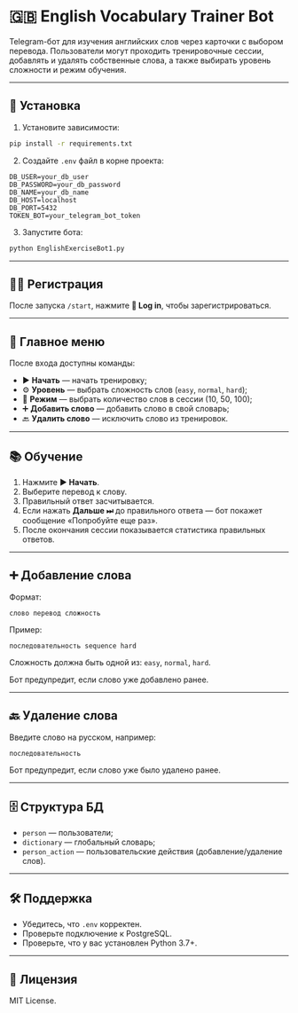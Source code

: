 # 🇬🇧 English Vocabulary Trainer Bot

Telegram-бот для изучения английских слов через карточки с выбором перевода. Пользователи могут проходить тренировочные сессии, добавлять и удалять собственные слова, а также выбирать уровень сложности и режим обучения.

---

## 🚀 Установка

1. Установите зависимости:
```bash
pip install -r requirements.txt
```

2. Создайте `.env` файл в корне проекта:
```
DB_USER=your_db_user
DB_PASSWORD=your_db_password
DB_NAME=your_db_name
DB_HOST=localhost
DB_PORT=5432
TOKEN_BOT=your_telegram_bot_token
```

3. Запустите бота:
```bash
python EnglishExerciseBot1.py
```

---

## 🧑‍💼 Регистрация

После запуска `/start`, нажмите **🔐 Log in**, чтобы зарегистрироваться.

---

## 🧭 Главное меню

После входа доступны команды:
- ▶️ **Начать** — начать тренировку;
- ⚙️ **Уровень** — выбрать сложность слов (`easy`, `normal`, `hard`);
- 🎯 **Режим** — выбрать количество слов в сессии (10, 50, 100);
- ➕ **Добавить слово** — добавить слово в свой словарь;
- 🔙 **Удалить слово** — исключить слово из тренировок.

---

## 📚 Обучение

1. Нажмите **▶️ Начать**.
2. Выберите перевод к слову.
3. Правильный ответ засчитывается.
4. Если нажать **Дальше ⏭** до правильного ответа — бот покажет сообщение «Попробуйте еще раз».
5. После окончания сессии показывается статистика правильных ответов.

---

## ➕ Добавление слова

Формат:
```
слово перевод сложность
```
Пример:
```
последовательность sequence hard
```

Сложность должна быть одной из: `easy`, `normal`, `hard`.

Бот предупредит, если слово уже добавлено ранее.

---

## 🔙 Удаление слова

Введите слово на русском, например:
```
последовательность
```

Бот предупредит, если слово уже было удалено ранее.

---

## 🗄 Структура БД

- `person` — пользователи;
- `dictionary` — глобальный словарь;
- `person_action` — пользовательские действия (добавление/удаление слов).

---

## 🛠 Поддержка

- Убедитесь, что `.env` корректен.
- Проверьте подключение к PostgreSQL.
- Проверьте, что у вас установлен Python 3.7+.

---

## 📄 Лицензия

MIT License.
